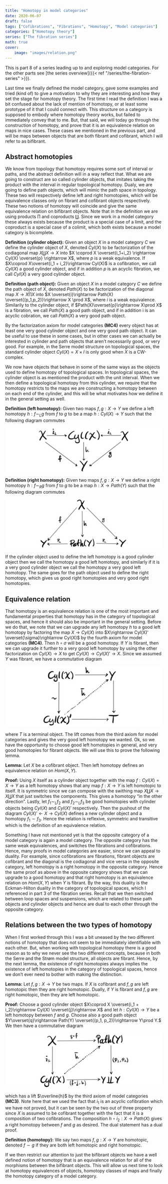 ```yaml
---
title: "Homotopy in model categories"
date: 2020-06-07
draft: false
tags: ["Cofibrations", "Fibrations", "Homotopy", "Model categories"]
categories: ["Homotopy theory"]
series: ["The fibration series"]
math: true
cover:
    image: "images/relation.png"
---
```


This is part 8 of a series leading up to and exploring model categories. For the other parts see [the series overview]({{< ref "/series/the-fibration-series" >}}). 

Last time we finally defined the model category, gave some examples and tried (kind of) to give a motivation to why they are interesting and how they set the stage for homotopy theory. The first time I read the definition I was a bit confused about the lack of mention of homotopy, or at least some prototype of it that I could connect with. This structure on a category is supposed to embody where homotopy theory works, but failed to immediately convey that to me. But, that said, we will today go through the construction of homotopy, and prove that it is an equivalence relation on maps in nice cases. These cases we mentioned in the previous part, and will be maps between objects that are both fibrant and cofibrant, which I will refer to as bifibrant.

## Abstract homotopies

We know from topology that homotopy requires some sort of interval or paths, and the abstract definition will in a way reflect that. What we are going to construct are so called cylinder objects, that imitates taking the product with the interval in regular topological homotopy. Dualy, we are going to define path objects, which will mimic the path space in topology. These two will respectively define left and right homotopies, which will be equivalence classes only on fibrant and cofibrant objects respectively. These two notions of homotopy will coincide and give the same equivalence relation on bifibrant objects. Note that in the definition we are using products $\prod$ and coproducts $\coprod$. Since we work in a model category these always exists because the product is a special case of a limit, and the coproduct is a special case of a colimit, which both exists because a model category is bicomplete.

**Definition (cylinder object):** Given an object $X$ in a model category $C$ we define the cylinder object of $X$, denoted $Cyl(X)$ to be factorization of the codiagonal map $X \coprod X \rightarrow X$ into $X \coprod X \overset{i_1+i_2} \rightarrow Cyl(X) \overset{p} \rightarrow X$, where $p$ is a weak equivalence. If $X\coprod X\overset{i_1 + i_2}\rightarrow Cyl(X)$ is a cofibration, we call $Cyl(X)$ a good cylinder object, and if in addition $p$ is an acyclic fibration, we call $Cyl(X)$ a very good cylinder object.

**Definition (path object):** Given an object $X$ in a model category $C$ we define the path object of $X$, denoted $Path(X)$ to be factorization of the diagonal map $X \rightarrow X\prod X$ into $X \overset{i}\rightarrow Path(X) \overset{(p_1,p_2)}\rightarrow X \prod X$, where $i$ is a weak equivalence. Similarily to the cylinder object, if $Path(X)\overset{p}\rightarrow X\prod X$ is a fibration, we call $Path(X)$ a good path object, and if in addition i is an acyclic cobration, we call $Path(X)$ a very good path object.

By the factorization axiom for model categories **(MC4)** every object has at least one very good cylinder object and one very good path object. It can be useful to use these in some cases, but in other cases we can actually be interested in cylinder and path objects that aren’t necessarily good, or very good. For example, in the Serre model structure on topological spaces, the standard cylinder object $Cyl(X)=X\times I$ is only good when $X$ is a CW-complex.

We now have objects that behave in some of the same ways as the objects used to define homotopy of topological spaces. In topological spaces, the cylinder object is as mentioned the product with the unit interval. When we then define a topological homotopy from this cylinder, we require that the homotopy restricts to the maps we are constructing a homotopy between on each end of the cylinder, and this will be what motivates how we define it in the general setting as well.

**Definition (left homotopy):** Given two maps $f,g: X\rightarrow Y$ we define a left homotopy $h:f\sim_L g$ from $f$ to $g$ to be a map $h: Cyl(X)\rightarrow Y$ such that the following diagram commutes

![Error loading image](images/left_homotopy.png)

**Definition (right homotopy):** Given two maps $f,g: X\rightarrow Y$ we define a right homotopy $h:f\sim_R g$ from $f$ to $g$ to be a map $h: X\rightarrow Path(Y)$ such that the following diagram commutes

![Error loading image](images/right_homotopy.png)

If the cylinder object used to define the left homotopy is a good cylinder object then we call the homotopy a good left homotopy, and similarly if it is a very good cylinder object we call the homotopy a very good left homotopy. The same goes for the path object used to define the right homotopy, which gives us good right homotopies and very good right homotopies.

## Equivalence relation

That homotopy is an equivalence relation is one of the most important and fundamental properties that homotopy has in the category of topological spaces, and hence it should also be important in the general setting. Before we do that, we note that we can upgrade any left homotopy $h$ to a good left homotopy by factoring the map $X\rightarrow Cyl(X)$ into $X\rightarrow Cyl(X)' \overset{\sigma}\rightarrow Cyl(X)$ by the fourth axiom for model categories **(MC4)**. Then $h\circ \sigma$ will be a good homotopy. If $Y$ is fibrant, then we can upgrade it further to a very good left homotopy by using the other factorization on $Cyl(X)\rightarrow X$ to get $Cyl(X)\rightarrow Cyl(X)'\rightarrow X$. Since we assumed $Y$ was fibrant, we have a commutative diagram

![Error loading image](images/very_good_homotopy.png)

where $T$ is a terminal object. The lift comes from the third axiom for model categories and gives the very good left homotopy we wanted. Ok, so we have the opportunity to choose good left homotopies in general, and very good homotopies for fibrant objects. We will use this to prove the following lemma.

**Lemma:** Let $X$ be a cofibrant object. Then left homotopy defines an equivalence relation on $Hom(X,Y)$.

**Proof:** Using $X$ itself as a cylinder object together with the map $f:Cyl(X)=X\rightarrow Y$ as a left homotopy shows that any map $f:X\rightarrow Y$ is left homotopic to itself. It is symmetric since we can compose with the swithing map $X\coprod X \rightarrow X\coprod X$ that just switches the components. This gives a homotopy “in the other direction”. Lastly, let $f_1\sim_L f_2$ and $f_2\sim_L f_3$ be good homotopies with cylinder objects being $Cyl(X)$ and $Cyl(X)'$ respectively. Then the pushout of the diagram $Cyl(X)' \leftarrow X \rightarrow Cyl(X)$ defines a new cylinder object and a homotopy $f_1\sim f_3$. Hence the relation is reflexive, symmetric and transitive which is the definition of an equivalence relation.

Something I have not mentioned yet is that the opposite category of a model category is again a model category. The opposite category has the same weak equivalences, and switches the fibrations and cofibrations. Hence, many proofs in model categories are easier, since we can appeal to duality. For example, since cofibrations are fibrations, fibrant objects are cofibrant and the diagonal is the codiagonal and vice versa in the opposite category, left homotopy is a right homotopy in the opposite category. Hence the same proof as above in the opposite category shows that we can upgrade to a good homotopy and that right homotopy is an equivalence relation on $Hom(X,Y)$ when $Y$ is fibrant. By the way, this duality is the Eckman-Hilton duality in the category of topological spaces, which I referenced in part 3 of the fibration series. Recall that we then switched between loop spaces and suspensions, which are related to these path objects and cylinder objects and hence are dual to each other through the opposite category.

## Relations between the two types of homotopy

When I first worked through this I was a bit uneased by the two different notions of homotopy that does not seem to be immediately identifiable with each other. But, when working with topological homotopy there is a good reason as to why we never see the two different concepts, because in both the Serre and the Strøm model structure, all objects are fibrant. Hence, by the next lemma, the existence of right homotopies always implies the existence of left homotopies in the category of topological spaces, hence we don’t ever need to bother with making the distinction.

**Lemma:** Let $f,g:X\rightarrow Y$ be two maps. If $X$ is cofibrant and $f,g$ are left homotopic then they are right homotopic. Dually, if $Y$ is fibrant and $f,g$ are right homotopic, then they are left homotopic.

**Proof:** Choose a good cylinder object $X\coprod X \overset{i_1 + i_2}\rightarrow Cyl(X) \overset{j}\rightarrow X$ and let $h:Cyl(X)\rightarrow Y$ be a left homotopy between $f$ and $g$. Choose also a good path object $Y\overset{q}\rightarrow Path(Y) \overset{(p_1, p_2)}\rightarrow Y\prod Y.$ We then have a commutative diagram

![Error loading image](images/relation.png)

which has a lift $\overline{h}$ by the third axiom of model categories **(MC3)**. Note here that we used the fact that $i_1$ is an acyclic cofibration which we have not proved, but it can be seen by the two out of three property since $X$ is assumed to be cofibrant together with the fact that it is a composition of two cofibrations. The composition $h\circ i_2:X\rightarrow Path(X)$ gives a right homotopy between $f$ and $g$ as desired. The dual statement has a dual proof.

**Definition (homotopy):** We say two maps $f,g:X\rightarrow Y$ are homotopic, denoted $f\sim g$ if they are both left homotopic and right homotopic.

If we then restrict our attention to just the bifibrant objects we have a well defined notion of homotopy that is an equivalence relation for all of the morphisms between the bifibrant objects. This will allow us next time to look at homotopy equivalences of objects, homotopy classes of maps and finally the homotopy category of a model category.